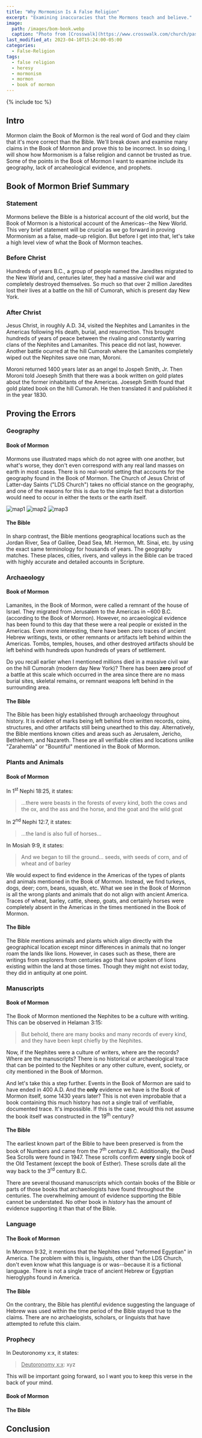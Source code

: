 ```yaml
---
title: "Why Mormomisn Is A False Religion"
excerpt: "Examining inaccuracies that the Mormons teach and believe."
image: 
  path: /images/bom-book.webp
  caption: "Photo from [Crosswalk](https://www.crosswalk.com/church/pastors-or-leadership/ask-roger/are-mormonism-and-christianity-really-that-different.html)"
last_modified_at: 2023-04-10T15:24:00-05:00
categories:
  - False-Religion
tags: 
  - false religion
  - heresy
  - mormonism
  - mormon
  - book of mormon
---
```


{% include toc %}

## Intro
Mormon claim the Book of Mormon is the real word of God and they claim that it's more correct than the Bible. We'll break down and examine many claims in the Book of Mormon and prove this to be incorrect. In so doing, I will show how Mormonism is a false religion and cannot be trusted as true. Some of the points in the Book of Mormon I want to examine include its geography, lack of arcaheological evidence, and prophets. 

## Book of Mormon Brief Summary
### Statement
Mormons believe the Bible is a historical account of the old world, but the Book of Mormon is a historical account of the Americas--the New World. This very brief statement will be *crucial* as we go forward in proving Mormonism as a false, made-up religion. But before I get into that, let's take a high level view of what the Book of Mormon teaches.

### Before Christ
Hundreds of years B.C., a group of people named the Jaredites migrated to the New World and, centuries later, they had a massive civil war and completely destroyed themselves. So much so that over 2 million Jaredites lost their lives at a battle on the hill of Cumorah, which is present day New York.

### After Christ
Jesus Christ, in roughly A.D. 34, visited the Nephites and Lamanites in the Americas following His death, burial, and resurrection. This brought hundreds of years of peace between the rivaling and constantly warring clans of the Nephites and Lamanites. This peace did not last, however. Another battle ocurred at the hill Cumorah where the Lamanites completely wiped out the Nephites save one man, Moroni. 

Moroni returned 1400 years later as an angel to Jospeh Smith, Jr. Then Moroni told Joeseph Smith that there was a book written on gold plates about the former inhabitants of the Americas. Joeseph Smith found that gold plated book on the hill Cumorah. He then translated it and published it in the year 1830. 

## Proving the Errors
### Geography
#### Book of Mormon
Mormons use illustrated maps which do not agree with one another, but what's worse, they don't even correspond with any real land masses on earth in most cases. There is no real-world setting that accounts for the geography found in the Book of Mormon. The Church of Jesus Christ of Latter-day Saints ("LDS Church") takes no official stance on the geography, and one of the reasons for this is due to the simple fact that a distortion would need to occur in either the texts or the earth itself. 

![map1](/images/bom-map1.jpg)
![map2](/images/bom-map2.png)
![map3](/images/bom-map3.jpg)

#### The Bible
In sharp contrast, the Bible mentions geographical locations such as the Jordan River, Sea of Galilee, Dead Sea, Mt. Hermon, Mt. Sinai, etc. by using the exact same terminology for housands of years. The geography matches. These places, cities, rivers, and valleys in the Bible can be traced with highly accurate and detailed accounts in Scripture.

### Archaeology
#### Book of Mormon
Lamanites, in the Book of Mormon, were called a remnant of the house of Israel. They migrated from Jerusalem to the Americas in ~600 B.C. (according to the Book of Mormon). However, no arcaeological evidence has been found to this day that these were a real people or existed in the Americas. Even more interesting, there have been zero traces of ancient Hebrew writings, texts, or other remnants or artifacts left behind within the Americas. Tombs, temples, houses, and other destroyed artifacts should be left behind with hundreds upon hundreds of years of settlement.

Do you recall earlier when I mentioned millions died in a massive civil war on the hill Cumorah (modern day New York)? There has been **zero** proof of a battle at this scale which occurred in the area since there are no mass burial sites, skeletal remains, or remnant weapons left behind in the surrounding area. 

#### The Bible
The Bible has been higly established through archaeology throughout history. It is evident of marks being left behind from written records, coins, structures, and other artifacts still being unearthed to this day. Alternatively, the Bible mentions known cities and areas such as Jerusalem, Jericho, Bethlehem, and Nazareth. These are all verifiable cities and locations unlike "Zarahemla" or "Bountiful" mentioned in the Book of Mormon.

### Plants and Animals
#### Book of Mormon
In 1<sup>st</sup> Nephi 18:25, it states:

> ...there were beasts in the forests of every kind, both the cows and the ox, and the ass and the horse, and the goat and the wild goat

In 2<sup>nd</sup> Nephi 12:7, it states:

> ...the land is also full of horses...

In Mosiah 9:9, it states:

> And we began to till the ground... seeds, with seeds of corn, and of wheat and of barley

We would expect to find evidence in the Americas of the types of plants and animals mentioned in the Book of Mormon. Instead, we find turkeys, dogs, deer; corn, beans, squash, etc. What we see in the Book of Mormon is all the wrong plants and animals that do not align with ancient America. Traces of wheat, barley, cattle, sheep, goats, and certainly horses were completely absent in the Americas in the times mentioned in the Book of Mormon. 

#### The Bible
The Bible mentions animals and plants which align directly with the geographical location except minor differences in animals that no longer roam the lands like lions. However, in cases such as these, there are writings from explorers from centuries ago that have spoken of lions existing within the land at those times. Though they might not exist today, they did in antiquity at one point. 

### Manuscripts
#### Book of Mormon
The Book of Mormon mentioned the Nephites to be a culture with writing. This can be observed in Helaman 3:15:

> But behold, there are many books and many records of every kind, and they have been kept chiefly by the Nephites.

Now, if the Nephites were a culture of writers, where are the records? Where are the manuscripts? There is no historical or archaeological trace that can be pointed to the Nephites or any other culture, event, society, or city mentioned in the Book of Mormon.

And let's take this a step further. Events in the Book of Mormon are said to have ended in 400 A.D. And the **only** evidence we have is the Book of Mormon itself, some 1430 years later? This is not even improbable that a book containing this much history has not a single trail of verifiable, documented trace. It's impossible. If this is the case, would this not assume the book itself was constructed in the 19<sup>th</sup> century?

#### The Bible
The earliest known part of the Bible to have been preserved is from the book of Numbers and came from the 7<sup>th</sup> century B.C. Additionally, the Dead Sea Scrolls were found in 1947. These scrolls confirm **every** single book of the Old Testament (except the book of Esther). These scrolls date all the way back to the 3<sup>rd</sup> century B.C.

There are several thousand manuscripts which contain books of the Bible or parts of those books that archaeologists have found throughout the centuries. The overwhelming amount of evidence supporting the Bible cannot be understated. No other book in *history* has the amount of evidence supporting it than that of the Bible.

### Language
#### The Book of Mormon
In Mormon 9:32, it mentions that the Nephites used "reformed Egyptian" in America. The problem with this is, linguists, other than the LDS Church, don't even know what this language is or was--because it is a fictional language. There is not a single trace of ancient Hebrew or Egyptian hieroglyphs found in America.

#### The Bible
On the contrary, the Bible has plentiful evidence suggesting the language of Hebrew was used within the time period of the Bible stayed true to the claims. There are no archaelogists, scholars, or linguists that have attempted to refute this claim.

### Prophecy
In Deutoronomy x:x, it states:
> <u>Deutoronomy x:x</u>: xyz

This will be important going forward, so I want you to keep this verse in the back of your mind. 

#### Book of Mormon


#### The Bible


## Conclusion

